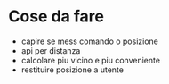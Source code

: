 # Cose da fare
- capire se mess comando o posizione
- api per distanza
- calcolare piu vicino e piu conveniente
- restituire posizione a utente
